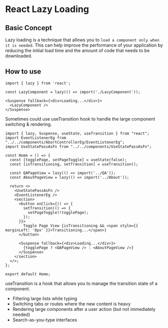 # React Lazy Loading


## Basic Concept

Lazy loading is a technique that allows you to `load a component only when it is needed`. This can help improve the performance of your application by reducing the initial load time and the amount of code that needs to be downloaded.


## How to use

```tsx
import { lazy } from 'react';

const LazyComponent = lazy(() => import('./LazyComponent'));

<Suspense fallback={<div>Loading...</div>}>
  <LazyComponent />
</Suspense>
```

Sometimes could use useTransition hook to handle the large component switching & rendering.

```tsx
import { lazy, Suspense, useState, useTransition } from "react";
import EventListenerEg from "../../components/AbortControllerEg/EventListenerEg";
import UseStatePassAsFn from "../../components/UseStatePassAsFn";

const Home = () => {
  const [togglePage, setPageToggle] = useState(false);
  const [isTransitioning, setTransition] = useTransition();

  const QAPageView = lazy(() => import('../QA'));
  const AboutPageView = lazy(() => import('../About'));

  return <>
    <UseStatePassAsFn />
    <EventListenerEg />
    <section>
      <button onClick={() => {
        setTransition(() => {
          setPageToggle(!togglePage);
        });
      }}>
        Toggle Page View {isTransitioning && <span style={{ marginLeft: '8px' }}>Transitioning...</span>}
      </button>
      
      <Suspense fallback={<div>Loading...</div>}>
        {togglePage ? <QAPageView /> : <AboutPageView />}
      </Suspense> 
    </section>
  </>;
};

export default Home;
```

useTransition is a hook that allows you to manage the transition state of a component.
  
  - Filtering large lists while typing
  - Switching tabs or routes where the new content is heavy
  - Rendering large components after a user action (but not immediately needed)
  - Search-as-you-type interfaces